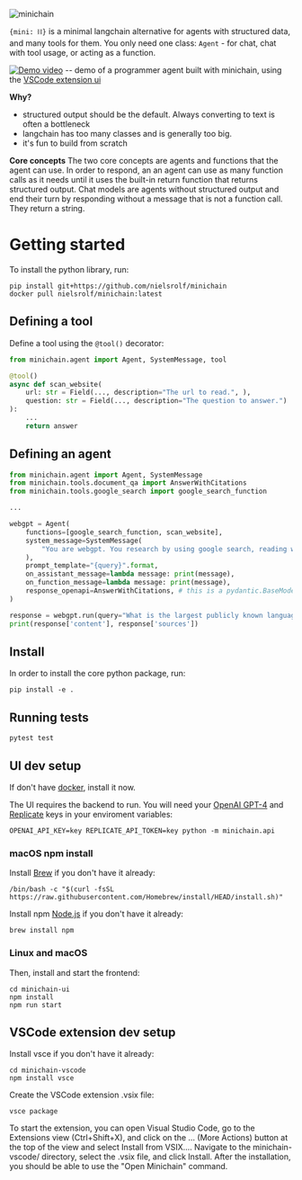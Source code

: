 <!-- # minichain -->
![`minichain`](logo.png)

`{mini: ⛓}` is a minimal langchain alternative for agents with structured data, and many tools for them. You only need one class: `Agent` - for chat, chat with tool usage, or acting as a function.

[![Demo video](https://img.youtube.com/vi/wxj7qjC8Xb4/0.jpg)](https://www.youtube.com/watch?v=wxj7qjC8Xb4)
-- demo of a programmer agent built with minichain, using the [VSCode extension ui](./minichain-vscode/)

**Why?**
- structured output should be the default. Always converting to text is often a bottleneck
- langchain has too many classes and is generally too big.
- it's fun to build from scratch

**Core concepts**
The two core concepts are agents and functions that the agent can use. In order to respond, an an agent can use as many function calls as it needs until it uses the built-in return function that returns structured output.
Chat models are agents without structured output and end their turn by responding without a message that is not a function call. They return a string.

# Getting started
To install the python library, run:
```
pip install git+https://github.com/nielsrolf/minichain
docker pull nielsrolf/minichain:latest
```

## Defining a tool

Define a tool using the `@tool()` decorator:
```python
from minichain.agent import Agent, SystemMessage, tool

@tool()
async def scan_website(
    url: str = Field(..., description="The url to read.", ),
    question: str = Field(..., description="The question to answer.")
):
    ...
    return answer
```


## Defining an agent
```python
from minichain.agent import Agent, SystemMessage
from minichain.tools.document_qa import AnswerWithCitations
from minichain.tools.google_search import google_search_function

...

webgpt = Agent(
    functions=[google_search_function, scan_website],
    system_message=SystemMessage(
        "You are webgpt. You research by using google search, reading websites, and recalling memories of websites you read. Once you gathered enough information, you end the conversation by answering the question. You cite sources in the answer text as [1], [2] etc."
    ),
    prompt_template="{query}".format,
    on_assistant_message=lambda message: print(message),
    on_function_message=lambda message: print(message),
    response_openapi=AnswerWithCitations, # this is a pydantic.BaseModel
)

response = webgpt.run(query="What is the largest publicly known language model in terms of parameters?")
print(response['content'], response['sources'])
```



## Install
In order to install the core python package, run:
```
pip install -e .
```

## Running tests
```
pytest test
```

## UI dev setup
If don't have [docker](https://docs.docker.com/engine/install/), install it now.

The UI requires the backend to run.  You will need your [OpenAI GPT-4](https://openai.com) and [Replicate](https://replicate.com) keys in your enviroment variables:
```
OPENAI_API_KEY=key REPLICATE_API_TOKEN=key python -m minichain.api
```
### macOS npm install
Install [Brew](https://brew.sh/) if you don't have it already:
```
/bin/bash -c "$(curl -fsSL https://raw.githubusercontent.com/Homebrew/install/HEAD/install.sh)"
```
Install npm [Node.js](https://nodejs.org/en/) if you don't have it already:
```
brew install npm
```

### Linux and macOS
Then, install and start the frontend:
```
cd minichain-ui
npm install
npm run start
```

## VSCode extension dev setup

Install vsce if you don't have it already:
```
cd minichain-vscode
npm install vsce
```

Create the VSCode extension .vsix file:
```
vsce package
```

 To start the extension, you can open Visual Studio Code, go to the Extensions view (Ctrl+Shift+X), and click on the ... (More Actions) button at the top of the view and select Install from VSIX.... Navigate to the minichain-vscode/ directory, select the .vsix file, and click Install. After the installation, you should be able to use the "Open Minichain" command.
